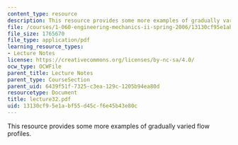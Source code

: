 ```yaml
---
content_type: resource
description: This resource provides some more examples of gradually varied flow profiles.
file: /courses/1-060-engineering-mechanics-ii-spring-2006/13130cf95e1abf55d45cf6e45b43e80c_lecture32.pdf
file_size: 1765670
file_type: application/pdf
learning_resource_types:
- Lecture Notes
license: https://creativecommons.org/licenses/by-nc-sa/4.0/
ocw_type: OCWFile
parent_title: Lecture Notes
parent_type: CourseSection
parent_uid: 6439f51f-7325-c3ea-129c-1205b94ea80d
resourcetype: Document
title: lecture32.pdf
uid: 13130cf9-5e1a-bf55-d45c-f6e45b43e80c
---
```

This resource provides some more examples of gradually varied flow profiles.